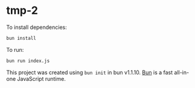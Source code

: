 # tmp-2

To install dependencies:

```bash
bun install
```

To run:

```bash
bun run index.js
```

This project was created using `bun init` in bun v1.1.10. [Bun](https://bun.sh) is a fast all-in-one JavaScript runtime.

